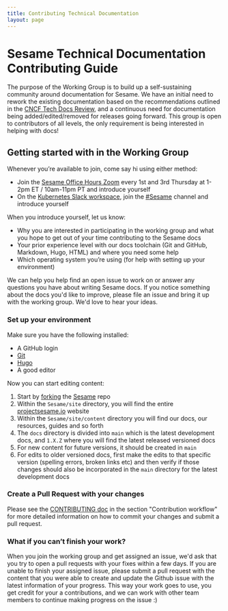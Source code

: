 ```yaml
---
title: Contributing Technical Documentation
layout: page
---
```


# Sesame Technical Documentation Contributing Guide

The purpose of the Working Group is to build up a self-sustaining community around documentation for Sesame. We have an initial need to rework the existing documentation based on the recommendations outlined in the [CNCF Tech Docs Review](https://github.com/cncf/techdocs/blob/main/assessments/0001-Sesame.md), and a continuous need for documentation being added/edited/removed for releases going forward.
This group is open to contributors of all levels, the only requirement is being interested in helping with docs!

## Getting started with in the Working Group

Whenever you’re available to join, come say hi using either method:

- Join the [Sesame Office Hours Zoom](https://zoom.us/j/96698475744?pwd=KzVUd3BZSWI2bWIxTmhjZ2d5QVcxUT09) every 1st and 3rd Thursday at 1-2pm ET / 10am-11pm PT and introduce yourself
- On the [Kubernetes Slack workspace](https://slack.k8s.io/), join the [#Sesame](https://kubernetes.slack.com/messages/Sesame) channel and introduce yourself

When you introduce yourself, let us know:

- Why you are interested in participating in the working group and what you hope to get out of your time contributing to the Sesame docs
- Your prior experience level with our docs toolchain (Git and GitHub, Markdown, Hugo, HTML) and where you need some help
- Which operating system you’re using (for help with setting up your environment)

We can help you help find an open issue to work on or answer any questions you have about writing Sesame docs. If you notice something about the docs you'd like to improve, please file an issue and bring it up with the working group. We'd love to hear your ideas.

### Set up your environment

Make sure you have the following installed:

- A GitHub login
- [Git](https://git-scm.com/book/en/v2/Getting-Started-Installing-Git)
- [Hugo](https://gohugo.io/getting-started/installing)
- A good editor

Now you can start editing content:

1. Start by [forking](https://docs.github.com/en/github/getting-started-with-github/quickstart/fork-a-repo) the [Sesame](https://github.com/projectsesame/sesame) repo
1. Within the `Sesame/site` directory, you will find the entire [projectsesame.io](https://projectsesame.io) website
1. Within the `Sesame/site/content` directory you will find our docs, our resources, guides and so forth
1. The `docs` directory is divided into `main` which is the latest development docs, and `1.X.Z` where you will find the latest released versioned docs
1. For new content for future versions, it should be created in `main`
1. For edits to older versioned docs, first make the edits to that specific version (spelling errors, broken links etc) and then verify if those changes should also be incorporated in the `main` directory for the latest development docs

### Create a Pull Request with your changes

Please see the [CONTRIBUTING doc](https://github.com/projectsesame/sesame/blob/main/CONTRIBUTING.md#contribution-workflow) in the section "Contribution workflow" for more detailed information on how to commit your changes and submit a pull request.

### What if you can’t finish your work?

When you join the working group and get assigned an issue, we'd ask that you try to open a pull requests with your fixes within a few days. If you are unable to finish your assigned issue, please submit a pull request with the content that you were able to create and update the Github issue with the latest information of your progress. This way your work goes to use, you get credit for your a contributions, and we can work with other team members to continue making progress on the issue :)
